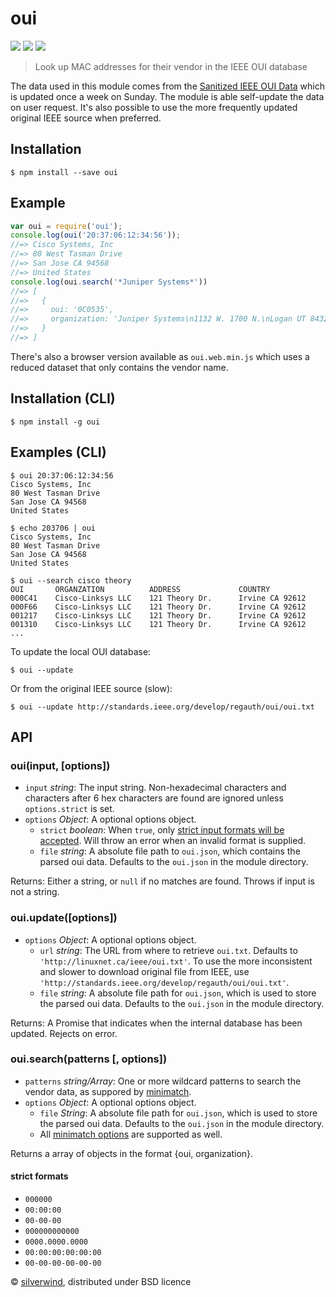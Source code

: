 # oui
[![](https://img.shields.io/npm/v/oui.svg?style=flat)](https://www.npmjs.org/package/oui) [![](https://img.shields.io/npm/dm/oui.svg)](https://www.npmjs.org/package/oui) [![](https://api.travis-ci.org/silverwind/oui.svg?style=flat)](https://travis-ci.org/silverwind/oui)
> Look up MAC addresses for their vendor in the IEEE OUI database

The data used in this module comes from the [Sanitized IEEE OUI Data](http://linuxnet.ca/ieee/oui/) which is updated once a week on Sunday. The module is able self-update the data on user request. It's also possible to use the more frequently updated original IEEE source when preferred.

## Installation
```console
$ npm install --save oui
```
## Example
```js
var oui = require('oui');
console.log(oui('20:37:06:12:34:56'));
//=> Cisco Systems, Inc
//=> 80 West Tasman Drive
//=> San Jose CA 94568
//=> United States
console.log(oui.search('*Juniper Systems*'))
//=> [
//=>   {
//=>     oui: '0C0535',
//=>     organization: 'Juniper Systems\n1132 W. 1700 N.\nLogan UT 84321\nUnited States'
//=>   }
//=> ]
```

There's also a browser version available as `oui.web.min.js` which uses a reduced dataset that only contains the vendor name.

## Installation (CLI)
```console
$ npm install -g oui
```
## Examples (CLI)
```console
$ oui 20:37:06:12:34:56
Cisco Systems, Inc
80 West Tasman Drive
San Jose CA 94568
United States
```
```console
$ echo 203706 | oui
Cisco Systems, Inc
80 West Tasman Drive
San Jose CA 94568
United States
```
```console
$ oui --search cisco theory
OUI       ORGANZATION          ADDRESS             COUNTRY
000C41    Cisco-Linksys LLC    121 Theory Dr.      Irvine CA 92612
000F66    Cisco-Linksys LLC    121 Theory Dr.      Irvine CA 92612
001217    Cisco-Linksys LLC    121 Theory Dr.      Irvine CA 92612
001310    Cisco-Linksys LLC    121 Theory Dr.      Irvine CA 92612
...
```
To update the local OUI database:
```console
$ oui --update
```
Or from the original IEEE source (slow):
```console
$ oui --update http://standards.ieee.org/develop/regauth/oui/oui.txt
```

## API
### oui(input, [options])
- `input` *string*: The input string. Non-hexadecimal characters and characters after 6 hex characters are found are ignored unless `options.strict` is set.
- `options` *Object*: A optional options object.
  - `strict` *boolean*: When `true`, only [strict input formats will be accepted](#strictformats). Will throw an error when an invalid format is supplied.
  - `file` *string*: A absolute file path to `oui.json`, which contains the parsed oui data. Defaults to the `oui.json` in the module directory.

Returns: Either a string, or `null` if no matches are found. Throws if input is not a string.

### oui.update([options])
- `options` *Object*: A optional options object.
  - `url` *string*: The URL from where to retrieve `oui.txt`. Defaults to `'http://linuxnet.ca/ieee/oui.txt'`. To use the more inconsistent and slower to download original file from IEEE, use `'http://standards.ieee.org/develop/regauth/oui/oui.txt'`.
  - `file` *string*: A absolute file path for `oui.json`, which is used to store the parsed oui data. Defaults to the `oui.json` in the module directory.

Returns: A Promise that indicates when the internal database has been updated. Rejects on error.

### oui.search(patterns [, options])
- `patterns` *string/Array*: One or more wildcard patterns to search the vendor data, as suppored by [minimatch](https://github.com/isaacs/minimatch).
- `options` *Object*: A optional options object.
  - `file` *String*: A absolute file path for `oui.json`, which is used to store the parsed oui data. Defaults to the `oui.json` in the module directory.
  - All [minimatch options](https://github.com/isaacs/minimatch#options) are supported as well.

Returns a array of objects in the format {oui, organization}.
<a name="strictformats" />
#### strict formats
- `000000`
- `00:00:00`
- `00-00-00`
- `000000000000`
- `0000.0000.0000`
- `00:00:00:00:00:00`
- `00-00-00-00-00-00`

© [silverwind](https://github.com/silverwind), distributed under BSD licence
